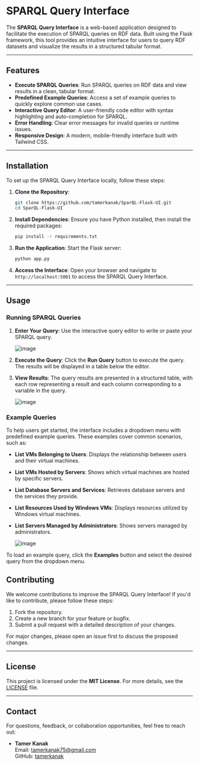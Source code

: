 # SPARQL Query Interface

The **SPARQL Query Interface** is a web-based application designed to facilitate the execution of SPARQL queries on RDF data. Built using the Flask framework, this tool provides an intuitive interface for users to query RDF datasets and visualize the results in a structured tabular format.

---

## Features

- **Execute SPARQL Queries**: Run SPARQL queries on RDF data and view results in a clean, tabular format.
- **Predefined Example Queries**: Access a set of example queries to quickly explore common use cases.
- **Interactive Query Editor**: A user-friendly code editor with syntax highlighting and auto-completion for SPARQL.
- **Error Handling**: Clear error messages for invalid queries or runtime issues.
- **Responsive Design**: A modern, mobile-friendly interface built with Tailwind CSS.

---

## Installation

To set up the SPARQL Query Interface locally, follow these steps:

1. **Clone the Repository**:
   ```bash
   git clone https://github.com/tamerkanak/SparQL-Flask-UI.git
   cd SparQL-Flask-UI
   ```

2. **Install Dependencies**:
   Ensure you have Python installed, then install the required packages:
   ```bash
   pip install -r requirements.txt
   ```

3. **Run the Application**:
   Start the Flask server:
   ```bash
   python app.py
   ```

4. **Access the Interface**:
   Open your browser and navigate to `http://localhost:5001` to access the SPARQL Query Interface.

---

## Usage

### Running SPARQL Queries

1. **Enter Your Query**:
   Use the interactive query editor to write or paste your SPARQL query.

   ![image](https://github.com/user-attachments/assets/09ec2fe2-3063-498d-9103-bf76a60e08ae)

2. **Execute the Query**:
   Click the **Run Query** button to execute the query. The results will be displayed in a table below the editor.

3. **View Results**:
   The query results are presented in a structured table, with each row representing a result and each column corresponding to a variable in the query.

   ![image](https://github.com/user-attachments/assets/53bd84ca-b3db-4a96-8b46-3a68c4b7f47d)

### Example Queries

To help users get started, the interface includes a dropdown menu with predefined example queries. These examples cover common scenarios, such as:

- **List VMs Belonging to Users**: Displays the relationship between users and their virtual machines.
- **List VMs Hosted by Servers**: Shows which virtual machines are hosted by specific servers.
- **List Database Servers and Services**: Retrieves database servers and the services they provide.
- **List Resources Used by Windows VMs**: Displays resources utilized by Windows virtual machines.
- **List Servers Managed by Administrators**: Shows servers managed by administrators.

   ![image](https://github.com/user-attachments/assets/cc1bf55e-c2d3-474a-b0b0-9eadab7e4744)

To load an example query, click the **Examples** button and select the desired query from the dropdown menu.


## Contributing

We welcome contributions to improve the SPARQL Query Interface! If you'd like to contribute, please follow these steps:

1. Fork the repository.
2. Create a new branch for your feature or bugfix.
3. Submit a pull request with a detailed description of your changes.

For major changes, please open an issue first to discuss the proposed changes.

---

## License

This project is licensed under the **MIT License**. For more details, see the [LICENSE](LICENSE) file.

---

## Contact

For questions, feedback, or collaboration opportunities, feel free to reach out:

- **Tamer Kanak**  
  Email: [tamerkanak75@gmail.com](mailto:tamerkanak75@gmail.com)  
  GitHub: [tamerkanak](https://github.com/tamerkanak)
